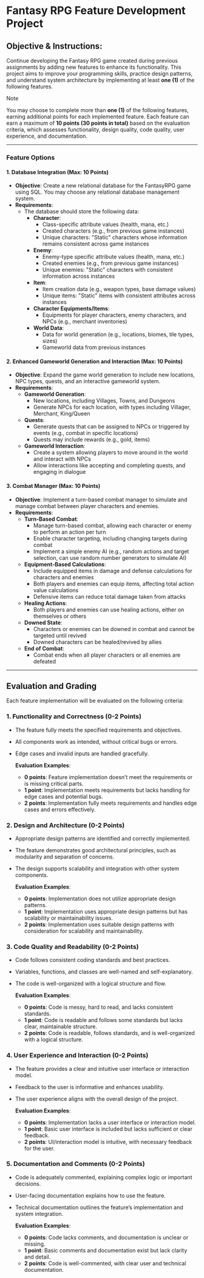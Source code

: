 # Fantasy RPG Feature Development Project

## Objective & Instructions:

Continue developing the Fantasy RPG game created during previous assignments by adding new features to enhance its functionality. This project aims to improve your programming skills, practice design patterns, and understand system architecture by implementing at least **one (1)** of the following features.

> [!NOTE]
> You may choose to complete more than **one (1)** of the following features, earning additional points for each implemented feature.
> Each feature can earn a maximum of **10 points (30 points in total)** based on the evaluation criteria, which assesses functionality, design quality, code quality, user experience, and documentation.

---

### Feature Options

#### 1. Database Integration (Max: 10 Points)

- **Objective**: Create a new relational database for the FantasyRPG game using SQL. You may choose any relational database management system.
- **Requirements**:
    - The database should store the following data:
        - **Character**:
            - Class-specific attribute values (health, mana, etc.)
            - Created characters (e.g., from previous game instances)
            - Unique characters: "Static" characters whose information remains consistent across game instances
        - **Enemy**:
            - Enemy-type specific attribute values (health, mana, etc.)
            - Created enemies (e.g., from previous game instances)
            - Unique enemies: "Static" characters with consistent information across instances
        - **Item**:
            - Item creation data (e.g., weapon types, base damage values)
            - Unique items: "Static" items with consistent attributes across instances
        - **Character Equipments/Items**:
            - Equipments for player characters, enemy characters, and NPCs (e.g., merchant inventories)
        - **World Data**:
            - Data for world generation (e.g., locations, biomes, tile types, sizes)
            - Gameworld data from previous instances

#### 2. Enhanced Gameworld Generation and Interaction (Max: 10 Points)

- **Objective**: Expand the game world generation to include new locations, NPC types, quests, and an interactive gameworld system.
- **Requirements**:
    - **Gameworld Generation**:
        - New locations, including Villages, Towns, and Dungeons
        - Generate NPCs for each location, with types including Villager, Merchant, King/Queen
    - **Quests**:
        - Generate quests that can be assigned to NPCs or triggered by events (e.g., combat in specific locations)
        - Quests may include rewards (e.g., gold, items)
    - **Gameworld Interaction**:
        - Create a system allowing players to move around in the world and interact with NPCs
        - Allow interactions like accepting and completing quests, and engaging in dialogue

#### 3. Combat Manager (Max: 10 Points)

- **Objective**: Implement a turn-based combat manager to simulate and manage combat between player characters and enemies.
- **Requirements**:
    - **Turn-Based Combat**:
        - Manage turn-based combat, allowing each character or enemy to perform an action per turn
        - Enable character targeting, including changing targets during combat
        - Implement a simple enemy AI (e.g., random actions and target selection, can use random number generators to simulate AI)
    - **Equipment-Based Calculations**:
        - Include equipped items in damage and defense calculations for characters and enemies
        - Both players and enemies can equip items, affecting total action value calculations
        - Defensive items can reduce total damage taken from attacks
    - **Healing Actions**:
        - Both players and enemies can use healing actions, either on themselves or others
    - **Downed State**:
        - Characters or enemies can be downed in combat and cannot be targeted until revived
        - Downed characters can be healed/revived by allies
    - **End of Combat**:
        - Combat ends when all player characters or all enemies are defeated

---

## Evaluation and Grading

Each feature implementation will be evaluated on the following criteria:

### 1. Functionality and Correctness (0-2 Points)

- The feature fully meets the specified requirements and objectives.
- All components work as intended, without critical bugs or errors.
- Edge cases and invalid inputs are handled gracefully.

  **Evaluation Examples**:
  - **0 points**: Feature implementation doesn’t meet the requirements or is missing critical parts.
  - **1 point**: Implementation meets requirements but lacks handling for edge cases and potential bugs.
  - **2 points**: Implementation fully meets requirements and handles edge cases and errors effectively.

### 2. Design and Architecture (0-2 Points)

- Appropriate design patterns are identified and correctly implemented.
- The feature demonstrates good architectural principles, such as modularity and separation of concerns.
- The design supports scalability and integration with other system components.

  **Evaluation Examples**:
  - **0 points**: Implementation does not utilize appropriate design patterns.
  - **1 point**: Implementation uses appropriate design patterns but has scalability or maintainability issues.
  - **2 points**: Implementation uses suitable design patterns with consideration for scalability and maintainability.

### 3. Code Quality and Readability (0-2 Points)

- Code follows consistent coding standards and best practices.
- Variables, functions, and classes are well-named and self-explanatory.
- The code is well-organized with a logical structure and flow.

  **Evaluation Examples**:
  - **0 points**: Code is messy, hard to read, and lacks consistent standards.
  - **1 point**: Code is readable and follows some standards but lacks clear, maintainable structure.
  - **2 points**: Code is readable, follows standards, and is well-organized with a logical structure.

### 4. User Experience and Interaction (0-2 Points)

- The feature provides a clear and intuitive user interface or interaction model.
- Feedback to the user is informative and enhances usability.
- The user experience aligns with the overall design of the project.

  **Evaluation Examples**:
  - **0 points**: Implementation lacks a user interface or interaction model.
  - **1 point**: Basic user interface is included but lacks sufficient or clear feedback.
  - **2 points**: UI/interaction model is intuitive, with necessary feedback for the user.

### 5. Documentation and Comments (0-2 Points)

- Code is adequately commented, explaining complex logic or important decisions.
- User-facing documentation explains how to use the feature.
- Technical documentation outlines the feature’s implementation and system integration.

  **Evaluation Examples**:
  - **0 points**: Code lacks comments, and documentation is unclear or missing.
  - **1 point**: Basic comments and documentation exist but lack clarity and detail.
  - **2 points**: Code is well-commented, with clear user and technical documentation.

